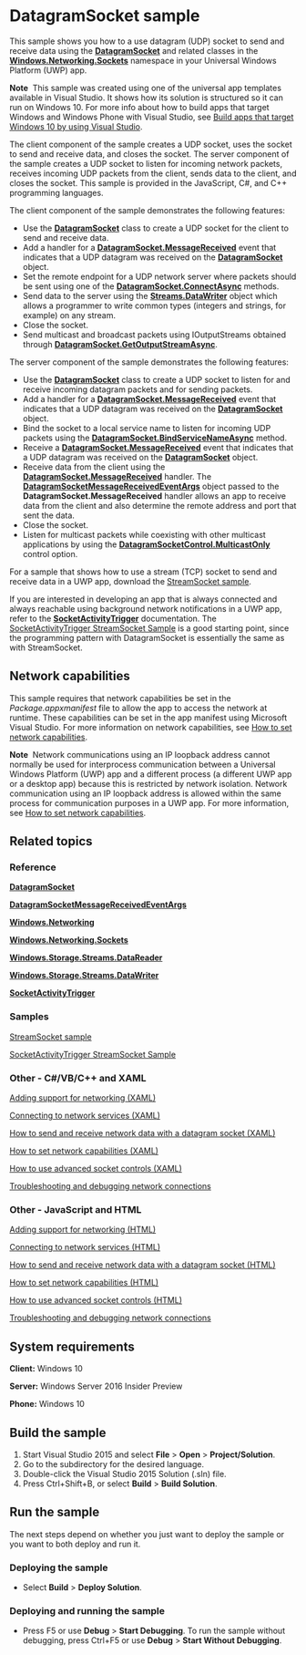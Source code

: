 ﻿<!---
  category: NetworkingAndWebServices 
--->
# DatagramSocket sample

This sample shows you how to a use datagram (UDP) socket to send and receive data using the [**DatagramSocket**](http://msdn.microsoft.com/library/windows/apps/br241319) and related classes in the [**Windows.Networking.Sockets**](http://msdn.microsoft.com/library/windows/apps/br226960) namespace in your Universal Windows Platform (UWP) app.

**Note**  This sample was created using one of the universal app templates available in Visual Studio. It shows how its solution is structured so it can run on Windows 10. For more info about how to build apps that target Windows and Windows Phone with Visual Studio, see [Build apps that target Windows 10 by using Visual Studio](http://msdn.microsoft.com/library/windows/apps/dn609832).

The client component of the sample creates a UDP socket, uses the socket to send and receive data, and closes the socket. The server component of the sample creates a UDP socket to listen for incoming network packets, receives incoming UDP packets from the client, sends data to the client, and closes the socket. This sample is provided in the JavaScript, C\#, and C++ programming languages.

The client component of the sample demonstrates the following features:

-   Use the [**DatagramSocket**](http://msdn.microsoft.com/library/windows/apps/br241319) class to create a UDP socket for the client to send and receive data.
-   Add a handler for a [**DatagramSocket.MessageReceived**](http://msdn.microsoft.com/library/windows/apps/br241358) event that indicates that a UDP datagram was received on the [**DatagramSocket**](http://msdn.microsoft.com/library/windows/apps/br241319) object.
-   Set the remote endpoint for a UDP network server where packets should be sent using one of the [**DatagramSocket.ConnectAsync**](http://msdn.microsoft.com/library/windows/apps/hh701219) methods.
-   Send data to the server using the [**Streams.DataWriter**](http://msdn.microsoft.com/library/windows/apps/br208154) object which allows a programmer to write common types (integers and strings, for example) on any stream.
-   Close the socket.
-   Send multicast and broadcast packets using IOutputStreams obtained through [**DatagramSocket.GetOutputStreamAsync**](https://msdn.microsoft.com/en-us/library/windows/apps/hh701265.aspx).

The server component of the sample demonstrates the following features:

-   Use the [**DatagramSocket**](http://msdn.microsoft.com/library/windows/apps/br241319) class to create a UDP socket to listen for and receive incoming datagram packets and for sending packets.
-   Add a handler for a [**DatagramSocket.MessageReceived**](http://msdn.microsoft.com/library/windows/apps/br241358) event that indicates that a UDP datagram was received on the [**DatagramSocket**](http://msdn.microsoft.com/library/windows/apps/br241319) object.
-   Bind the socket to a local service name to listen for incoming UDP packets using the [**DatagramSocket.BindServiceNameAsync**](http://msdn.microsoft.com/library/windows/apps/dn279143) method.
-   Receive a [**DatagramSocket.MessageReceived**](http://msdn.microsoft.com/library/windows/apps/br241358) event that indicates that a UDP datagram was received on the [**DatagramSocket**](http://msdn.microsoft.com/library/windows/apps/br241319) object.
-   Receive data from the client using the [**DatagramSocket.MessageReceived**](http://msdn.microsoft.com/library/windows/apps/br241358) handler. The [**DatagramSocketMessageReceivedEventArgs**](http://msdn.microsoft.com/library/windows/apps/br241344) object passed to the **DatagramSocket.MessageReceived** handler allows an app to receive data from the client and also determine the remote address and port that sent the data.
-   Close the socket.
-   Listen for multicast packets while coexisting with other multicast applications by using the [**DatagramSocketControl.MulticastOnly**](https://msdn.microsoft.com/en-us/library/windows/apps/windows.networking.sockets.datagramsocketcontrol.multicastonly.aspx) control option.

For a sample that shows how to use a stream (TCP) socket to send and receive data in a UWP app, download the [StreamSocket sample](/Samples/StreamSocket).

If you are interested in developing an app that is always connected and always reachable using background network notifications in a UWP app, refer to the [**SocketActivityTrigger**](https://msdn.microsoft.com/en-us/library/windows/apps/windows.applicationmodel.background.socketactivitytrigger.aspx) documentation. The [SocketActivityTrigger StreamSocket Sample](/Samples/SocketActivityStreamSocket) is a good starting point, since the programming pattern with DatagramSocket is essentially the same as with StreamSocket.

## Network capabilities

This sample requires that network capabilities be set in the *Package.appxmanifest* file to allow the app to access the network at runtime. These capabilities can be set in the app manifest using Microsoft Visual Studio. For more information on network capabilities, see [How to set network capabilities](http://msdn.microsoft.com/library/windows/apps/hh770532).

**Note**  Network communications using an IP loopback address cannot normally be used for interprocess communication between a Universal Windows Platform (UWP) app and a different process (a different UWP app or a desktop app) because this is restricted by network isolation. Network communication using an IP loopback address is allowed within the same process for communication purposes in a UWP app. For more information, see [How to set network capabilities](http://msdn.microsoft.com/library/windows/apps/hh770532).

## Related topics

### Reference

[**DatagramSocket**](http://msdn.microsoft.com/library/windows/apps/br226882)

[**DatagramSocketMessageReceivedEventArgs**](http://msdn.microsoft.com/library/windows/apps/br241344)

[**Windows.Networking**](http://msdn.microsoft.com/library/windows/apps/br207124)

[**Windows.Networking.Sockets**](http://msdn.microsoft.com/library/windows/apps/br226960)

[**Windows.Storage.Streams.DataReader**](http://msdn.microsoft.com/library/windows/apps/br208119)

[**Windows.Storage.Streams.DataWriter**](http://msdn.microsoft.com/library/windows/apps/br208154)

[**SocketActivityTrigger**](https://msdn.microsoft.com/en-us/library/windows/apps/windows.applicationmodel.background.socketactivitytrigger.aspx)

### Samples

[StreamSocket sample](/Samples/StreamSocket)

[SocketActivityTrigger StreamSocket Sample](/Samples/SocketActivityStreamSocket)

### Other - C\#/VB/C++ and XAML

[Adding support for networking (XAML)](http://msdn.microsoft.com/library/windows/apps/hh452751)

[Connecting to network services (XAML)](http://msdn.microsoft.com/library/windows/apps/hh452976)

[How to send and receive network data with a datagram socket (XAML)](http://msdn.microsoft.com/library/windows/apps/hh452986)

[How to set network capabilities (XAML)](http://msdn.microsoft.com/library/windows/apps/jj835817)

[How to use advanced socket controls (XAML)](http://msdn.microsoft.com/library/windows/apps/jj150598)

[Troubleshooting and debugging network connections](http://msdn.microsoft.com/library/windows/apps/hh770534)

### Other - JavaScript and HTML

[Adding support for networking (HTML)](http://msdn.microsoft.com/library/windows/apps/hh452752)

[Connecting to network services (HTML)](http://msdn.microsoft.com/library/windows/apps/hh452977)

[How to send and receive network data with a datagram socket (HTML)](http://msdn.microsoft.com/library/windows/apps/hh452986)

[How to set network capabilities (HTML)](http://msdn.microsoft.com/library/windows/apps/hh770532)

[How to use advanced socket controls (HTML)](http://msdn.microsoft.com/library/windows/apps/hh780596)

[Troubleshooting and debugging network connections](http://msdn.microsoft.com/library/windows/apps/hh770534)

## System requirements

**Client:** Windows 10

**Server:** Windows Server 2016 Insider Preview

**Phone:** Windows 10

## Build the sample

1. Start Visual Studio 2015 and select **File** \> **Open** \> **Project/Solution**.
2. Go to the subdirectory for the desired language.
3. Double-click the Visual Studio 2015 Solution (.sln) file. 
4. Press Ctrl+Shift+B, or select **Build** \> **Build Solution**. 

## Run the sample

The next steps depend on whether you just want to deploy the sample or you want to both deploy and run it.

### Deploying the sample

- Select **Build** \> **Deploy Solution**.

### Deploying and running the sample

- Press F5 or use **Debug** \> **Start Debugging**. To run the sample without debugging, press Ctrl+F5 or use **Debug** \> **Start Without Debugging**.

